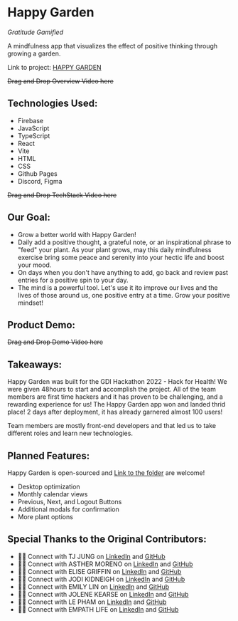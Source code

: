 # Happy Garden

_Gratitude Gamified_

A mindfulness app that visualizes the effect of positive thinking through growing a garden.

Link to project: [HAPPY GARDEN](https://elsalvadordali.github.io/green-smile/)

~~Drag and Drop Overview Video here~~

## Technologies Used:

- Firebase
- JavaScript
- TypeScript
- React
- Vite
- HTML
- CSS
- Github Pages
- Discord, Figma

~~Drag and Drop TechStack Video here~~

## Our Goal:

- Grow a better world with Happy Garden!
- Daily add a positive thought, a grateful note, or an inspirational phrase to "feed" your plant. As your plant grows, may this daily mindfulness exercise bring some peace and serenity into your hectic life and boost your mood.
- On days when you don't have anything to add, go back and review past entries for a positive spin to your day.
- The mind is a powerful tool. Let's use it ito improve our lives and the lives of those around us, one positive entry at a time. Grow your positive mindset!

## Product Demo:

~~Drag and Drop Demo Video here~~

## Takeaways:

Happy Garden was built for the GDI Hackathon 2022 - Hack for Health! We were given 48hours to start and accomplish the project.
All of the team members are first time hackers and it has proven to be challenging, and a rewarding experience for us! The Happy Garden app won and landed thrid place!
2 days after deployment, it has already garnered almost 100 users!

Team members are mostly front-end developers and that led us to take different roles and learn new technologies.

## Planned Features:

Happy Garden is open-sourced and <a href="./Contribute.md">Link to the folder</a> are welcome!

- Desktop optimization
- Monthly calendar views
- Previous, Next, and Logout Buttons
- Additional modals for confirmation
- More plant options

## Special Thanks to the Original Contributors:

- 👸🏼 Connect with TJ JUNG on [LinkedIn](https://www.linkedin.com/in/tijaname/) and [GitHub](https://github.com/elsalvadordali)
- 👸🏼 Connect with ASTHER MORENO on [LinkedIn](https://www.linkedin.com/in/asthermoreno10/) and [GitHub](https://github.com/AshM10)
- 👸🏼 Connect with ELISE GRIFFIN on [LinkedIn](https://www.linkedin.com/in/elise-griffin-598654214/) and [GitHub](https://github.com/nzgriffin)
- 👸🏼 Connect with JODI KIDNEIGH on [LinkedIn]() and [GitHub](https://github.com/JodiKidneigh)
- 👸🏼 Connect with EMILY LIN on [LinkedIn]() and [GitHub]()
- 👸🏼 Connect with JOLENE KEARSE on [LinkedIn](https://www.linkedin.com/in/jolene-kearse-2562ba218/) and [GitHub](https://github.com/JoleneKearse)
- 👸🏼 Connect with LE PHAM on [LinkedIn]() and [GitHub](https://github.com/leTpham)
- 👸🏼 Connect with EMPATH LIFE on [LinkedIn]() and [GitHub]()
